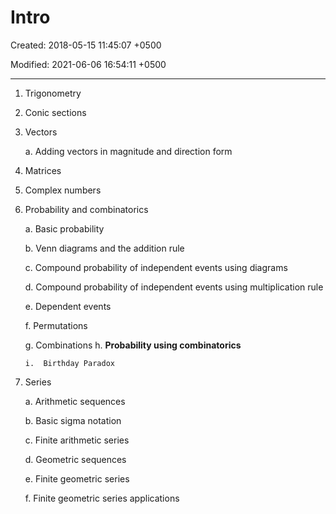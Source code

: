 # Intro

Created: 2018-05-15 11:45:07 +0500

Modified: 2021-06-06 16:54:11 +0500

---

1.  Trigonometry

2.  Conic sections

3.  Vectors

    a.  Adding vectors in magnitude and direction form

4.  Matrices

5.  Complex numbers

6.  Probability and combinatorics

    a.  Basic probability

    b.  Venn diagrams and the addition rule

    c.  Compound probability of independent events using diagrams

    d.  Compound probability of independent events using multiplication rule

    e.  Dependent events

    f.  Permutations

    g.  Combinations
    h.  **Probability using combinatorics**

        i.  Birthday Paradox

7.  Series

    a.  Arithmetic sequences

    b.  Basic sigma notation

    c.  Finite arithmetic series

    d.  Geometric sequences

    e.  Finite geometric series

    f.  Finite geometric series applications
